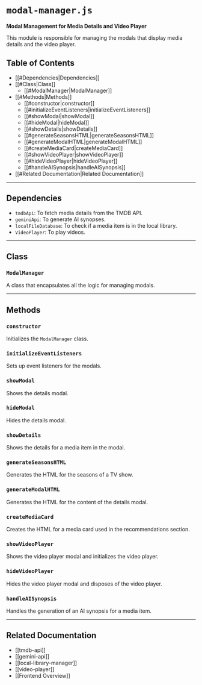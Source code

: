 # `modal-manager.js`

**Modal Management for Media Details and Video Player**

This module is responsible for managing the modals that display media details and the video player.

## Table of Contents
- [[#Dependencies|Dependencies]]
- [[#Class|Class]]
  - [[#ModalManager|ModalManager]]
- [[#Methods|Methods]]
  - [[#constructor|constructor]]
  - [[#initializeEventListeners|initializeEventListeners]]
  - [[#showModal|showModal]]
  - [[#hideModal|hideModal]]
  - [[#showDetails|showDetails]]
  - [[#generateSeasonsHTML|generateSeasonsHTML]]
  - [[#generateModalHTML|generateModalHTML]]
  - [[#createMediaCard|createMediaCard]]
  - [[#showVideoPlayer|showVideoPlayer]]
  - [[#hideVideoPlayer|hideVideoPlayer]]
  - [[#handleAISynopsis|handleAISynopsis]]
- [[#Related Documentation|Related Documentation]]

---

## Dependencies

- `tmdbApi`: To fetch media details from the TMDB API.
- `geminiApi`: To generate AI synopses.
- `localFileDatabase`: To check if a media item is in the local library.
- `VideoPlayer`: To play videos.

---

## Class

### `ModalManager`

A class that encapsulates all the logic for managing modals.

---

## Methods

### `constructor`

Initializes the `ModalManager` class.

### `initializeEventListeners`

Sets up event listeners for the modals.

### `showModal`

Shows the details modal.

### `hideModal`

Hides the details modal.

### `showDetails`

Shows the details for a media item in the modal.

### `generateSeasonsHTML`

Generates the HTML for the seasons of a TV show.

### `generateModalHTML`

Generates the HTML for the content of the details modal.

### `createMediaCard`

Creates the HTML for a media card used in the recommendations section.

### `showVideoPlayer`

Shows the video player modal and initializes the video player.

### `hideVideoPlayer`

Hides the video player modal and disposes of the video player.

### `handleAISynopsis`

Handles the generation of an AI synopsis for a media item.

---

## Related Documentation
- [[tmdb-api]]
- [[gemini-api]]
- [[local-library-manager]]
- [[video-player]]
- [[Frontend Overview]]
